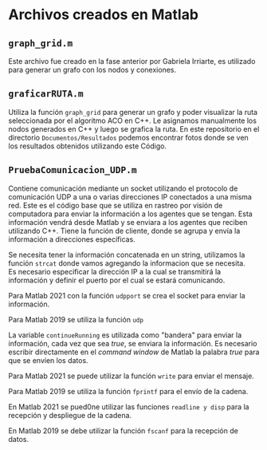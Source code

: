# Archivos creados en Matlab
## `graph_grid.m`
Este archivo fue creado en la fase anterior por Gabriela Irriarte, es utilizado para generar un grafo con los nodos y conexiones. 
## `graficarRUTA.m`
Utiliza la función `graph_grid` para generar un grafo y poder visualizar la ruta seleccionada por el algoritmo ACO en C++. Le asignamos manualmente los nodos generados en C++ y luego se grafica la ruta. En este repositorio en el directorio `Documentos/Resultados` podemos encontrar fotos donde se ven los resultados obtenidos utilizando este Código. 

## `PruebaComunicacion_UDP.m`
Contiene comunicación mediante un socket utilizando el protocolo de comunicación UDP a una o varias direcciones IP conectados a una misma red. Este es el código base que se utiliza en rastreo por visión de computadora para enviar la información a los agentes que se tengan. Esta información vendrá desde Matlab y se enviara a los agentes que reciben utilizando C++. Tiene la función de cliente, donde se agrupa y envía la información a direcciones específicas. <br />

Se necesita tener la información concatenada en un string, utilizamos la función `strcat` donde vamos agregando la informacion que se necesita. <br />
Es necesario especificar la dirección IP a la cual se transmitirá la información y definir el puerto por el cual se estará comunicando. <br />

Para Matlab 2021 con la función `udpport` se crea el socket para enviar la información. <br />

Para Matlab 2019 se utiliza la función `udp`

La variable `continueRunning` es utilizada como "bandera" para enviar la información, cada vez que sea *true*, se enviara la información. Es necesario escribir directamente en el *command window* de Matlab la palabra *true* para que se envíen los datos.

Para Matlab 2021 se puede utilizar la función `write` para enviar el mensaje.

Para Matlab 2019 se utiliza la función `fprintf` para el envío de la cadena. 

En Matlab 2021 se pued0ne utilizar las funciones `readline y disp` para la recepción y despliegue de la cadena.

En Matlab 2019 se debe utilizar la función `fscanf` para la recepción de datos. 
